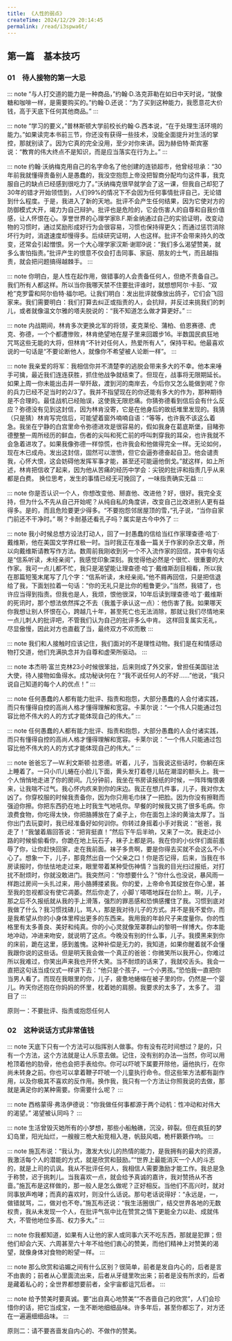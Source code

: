 ```yaml
---
title: 《人性的弱点》
createTime: 2024/12/29 20:14:45
permalink: /read/i3spwa6t/
---
```


## 第一篇　基本技巧

### 01　待人接物的第一大忌

::: note “与人打交道的能力是一种商品，”约翰·D.洛克菲勒在如日中天时说，“就像糖和咖啡一样，是需要购买的。”约翰·D.还说：“为了买到这种能力，我愿意花大价钱，高于天底下任何其他商品。”
:::

::: note “学习的要义，”普林斯顿大学前校长约翰·G.西本说，“在于处理生活环境的能力。”如果读完本书前三节，你还没有获得一些技术，没能全面提升对生活的掌控，那就别读了。因为它真的完全没用，至少对你来讲。因为赫伯特·斯宾塞说：“教育的伟大终点不是知识，而是应当落实在行为上。”
:::

::: note 约翰·沃纳梅克用自己的名字命名了他创建的连锁超市，他曾经坦承：“30年前我就懂得责备别人是愚蠢的，我没空抱怨上帝没把智商分配均匀这件事，我克服自己的缺点已经感到很吃力了。”沃纳梅克很早就学会了这一课，但我自己却犯了30年的错才开始领悟到，人们99%的情况下不会因为任何事情批评自己，无论错到什么程度。于是，我进入了新的天地。批评不会产生任何结果，因为它使对方的防御模式大开，竭力为自己辩护。批评也是危险的，它会伤害人的自尊和自我价值感，让人怀恨在心。享誉世界的心理学家B.F.斯金纳通过自己的实验证明，改变动物的习惯时，通过奖励形成好行为会很容易，习惯也保持得更久；而通过惩罚消除坏行为时，消退速度却慢得多。后续研究证明，人也这样。批评不会带来持久的改变，还常会引起憎恨。另一个大心理学家汉斯·谢耶9说：“我们多么渴望赞美，就多么害怕指责。”批评产生的恨意不仅会打击同事、家庭、朋友的士气，而且越指责，就会把问题搞得越棘手。
:::

::: note 你明白，是人性在起作用，做错事的人会责备任何人，但绝不责备自己。我们所有人都这样。所以当你我哪天禁不住要批评谁时，就想想阿尔·卡彭、“双枪”克罗雷和阿尔伯特·福尔吧。让我们明白：发出批评就像放出鸽子，它们会飞回家来。我们需要明白：我们打算去纠正或指责的人，会抗辩，并反过来挑我们的刺儿，或者就像温文尔雅的塔夫脱说的：“我不知道怎么做才算更好。”
:::

::: note 内战期间，林肯多次更换北军的将领，麦克莱伦、蒲柏、伯恩赛德、虎克、弥德，一个个都遭惨败，林肯绝望地在屋子里来回踱步16。半数国民疯狂地咒骂这些无能的大将，但林肯“不针对任何人，热爱所有人”，保持平和。他最喜欢说的一句话是“不要论断他人，就像你不希望被人论断一样”。
:::

::: note 我亲爱的将军：我相信你并不清楚李的逃脱会带来多大的不幸。他本来唾手可擒，最近我们连连获胜，抓住他战争就结束了。但现在，战事将无限期延长。如果上周一你未能出击并一举歼敌，渡到河的南岸去，今后你又怎么能做到呢？你的兵力已经不足当时的2/3了。我并不指望现在的你还能有多大的作为，那种期待是不合理的。最佳战机已经贻误，这使我无限悲痛。你猜弥德看到信后会有什么反应？弥德没有见到这封信，因为林肯没寄，它是在他身后的故纸堆里发现的。我猜（只是猜）林肯写完信后，可能望着窗外喃喃自语：“等等，也许我不该这么着急。我坐在宁静的白宫里命令弥德进攻是很容易的，假如我身在葛底斯堡，目睹弥德整整一周所经历的鲜血，伤者的尖叫和死亡前的呼叫刺穿我的耳朵，也许我就不会急着进攻了。如果我像弥德一样惊慌，也许我会和他做得完全一样。无论如何，现在木已成舟。发出这封信，固然可以泄愤，但它会逼弥德奋起自卫。他会谴责我，心怀大恨，这会妨碍他发挥军事才能，甚至还可能逼他倒戈。”就这样，如上所述，林肯把信收了起来，因为他从苦痛的经历中学会：尖锐的批评和指责几乎从来都是白费。
换位思考，发生的事情已经无可挽回了，一味指责确实无益
:::

::: note 你是否认识一个人，你想改变他、掰直他、改进他？好，很好。我完全支持，但为什么不先从自己开始呢？从纯自私的角度讲，改变自己比改进别人更有益得多。是的，而且危险要更少得多。“不要抱怨邻居屋顶的雪，”孔子说，“当你自家门前还不干净时。”
啊？卡耐基还看孔子吗？属实是古今中外了
:::

::: note 我小时候总想方设法打动人，回了一封愚蠢的信给当红作家理查德·哈丁·戴维斯，他在美国文学界红极一时。当时我正在准备一篇关于作家的杂志文章，所以向戴维斯请教写作方法。数周前我刚收到另一个不入流作家的回信，其中有句话是“信系听读，未经亲阅”，我感觉印象深刻。我觉得他必然是个很忙、很重要的大作家。我可一点儿都不忙，我只是渴望能让理查德·哈丁·戴维斯刮目相看，所以我在那篇短笺末尾写了几个字：“信系听读，未经亲阅。”他不屑再回信，只是把信退给了我，下面划拉着一句话：“你的无礼只是比你的粗鲁更少。”当然，我错了，也许应当得到指责。但我也是人，我烦，恨他很深，10年后读到理查德·哈丁·戴维斯的死讯时，那个想法依然挥之不去（我羞于承认这一点）：他伤害了我。如果哪天你我想让别人怀恨在心，跨越几十年，甚至死亡也无法消除，那就让我们尽情地来一点儿刺人的批评吧，不管我们认为自己的批评多么中肯。
这样回复属实无礼，尽显傲慢，因此对方也直截了当，最终双方不欢而散
:::

::: note 我们和人接触时应该记住，我们面对的不是理性动物。我们是在和情感动物打交道，他们充满执念并为自尊和虚荣所驱动。
:::

::: note 本杰明·富兰克林23小时候很笨拙，后来则成了外交家，曾担任美国驻法大使，待人接物如鱼得水。成功秘诀何在？“我不说任何人的不好……”他说，“我只说自己知道的每个人的优点！”
:::

::: note 任何愚蠢的人都有能力批评、指责和抱怨，大部分愚蠢的人会付诸实践，而只有懂得自控的高尚人格才懂得理解和宽容。卡莱尔说：“一个伟人只能通过包容比他不伟大的人的方式才能体现自己的伟大。”
:::

::: note 任何愚蠢的人都有能力批评、指责和抱怨，大部分愚蠢的人会付诸实践，而只有懂得自控的高尚人格才懂得理解和宽容。卡莱尔说：“一个伟人只能通过包容比他不伟大的人的方式才能体现自己的伟大。”
:::

::: note 爸爸忘了—W.利文斯顿·拉恩德。听着，儿子，当我说这些话时，你躺在床上睡着了。一只小爪儿蜷在小脸儿下面，黄头发打着卷儿贴在潮湿的额头上。我一个人悄悄地走进了你的房间。几分钟前，我坐在书房读报纸的时候，一阵阵悔恨袭来，让我喘不过气。我心怀内疚来到你的床边。我正在想几件事，儿子，我对你太凶了。你穿校服的时候我责备你，因为你只用毛巾抹了一把脸。因为你没有擦鞋而强迫你擦。你把东西扔在地上时我生气地吼你。早餐的时候我又挑了很多毛病。你浪费食物，你吃得太快，你把胳膊放在了桌子上，你在面包上涂的黄油太厚了。当你出门去玩耍时，我已经准备好如何训你。你转过身摇着小手对我说：“爸爸，我走了！”我皱着眉回答说：“把背挺直！”然后下午后半晌，又来了一次。我走过小路的时候偷偷看你，你跪在地上玩石子，袜子上都是洞。我在你的小伙伴们面前羞辱了你，让你赶快回家，走在我前面。袜子多贵啊，要是你得去买就不会这么不小心了。想象一下，儿子，那竟然出自一个父亲之口！你是否记得，后来，当我在书房读报时，你怯怯地走过来，眼里带着某种受伤神情？当我的目光扫过报纸，对打扰不耐烦时，你就没敢进门。我突然问：“你想要什么？”你什么也没说，暴风雨一样跑过房间一头扎过来，用小胳膊搂紧我。你的爱，上帝命令其绽放在你心里，甚至我的忽视都没有使它凋萎。然后你走了，小脚丫嗒嗒地踩在台阶上。啊，儿子，那之后不久报纸就从我的手上滑落，强烈的罪恶感和恐惧感攫住了我。习惯到底对我做了什么？我习惯找碴儿，骂人，那是我对待儿子的方式。并不是我不爱你，而是我希望从你的小身体里榨出更多的东西来。我用我的年龄尺子来度量你。你的性格里有太多善良、美好和纯真。你的小心灵就像笼罩群山的黎明一样博大。你本能地冲动，冲进来吻安，就说明了这点。今晚没有别的什么事，儿子。我摸黑来到你的床前，跪在这里，感到羞愧。这种补偿是无力的，我知道，如果你醒着就不会懂我跟你说的这些话。但是明天我会做一个真正的爸爸：你微笑所以我开心，你难过所以我难过，你笑出声来我也开怀大笑。当不耐烦的话来了，我就咬舌头。我会一直把这句话当成仪式一样讲下去：“他只是个孩子，一个小男孩。”恐怕我一直把你当男人看了。而现在我眼里的你，儿子，疲惫地蜷缩在被子里的你，仍然是一个婴儿。昨天你还抱在你妈妈的怀里，枕着她的肩膀。我要求的太多了，太多了。
泪目了
:::

原则一：不要批评、指责或抱怨任何人

### 02　这种说话方式非常值钱

::: note 天底下只有一个方法可以指挥别人做事。你有没有花时间想过？是的，只有一个方法，这个方法就是让人乐意去做。记住，没有别的办法—当然，你可以用枪顶着他的肋骨，他也会把手表给你。你可以吓唬下属要开除他，逼他执行，在你尚未转身之前。你也可以拿着鞭子吓唬一个儿童执行命令。但这些笨方法都有副作用，以及你极其不喜欢的反作用。换作我，我只有一个方法让你照我说的去做，那就是满足你的某种需要。你需要什么呢？
:::

::: note 西格蒙得·弗洛伊德说：“你我做任何事都源于两个动机：性冲动和对伟大的渴望。”
渴望被认同吗？
:::

::: note 生活曾毁灭她所有的小梦想，那些小船触礁，沉没，碎裂。但在疯狂的梦幻岛里，阳光灿烂，一艘艘三桅大船竞相入港，帆鼓风唱，桅杆簌簌作响。
:::

::: note 施瓦布说：“我认为，激发大伙儿的热情的能力，是我拥有的最大的资源，我激活每个人的潜能的方式，就是欣赏和鼓励。”“世界上最能消灭一个人的斗志的，就是上司的讥讽。我从不批评任何人，我相信人需要激励才能工作。我总是急于称赞，迟于挑刺儿。当我喜欢一点，就会给予真诚的嘉许，我对赞扬从不吝啬。”施瓦布是这样做的，那一般人是怎么做呢？正好相反。当他们不高兴时，就对同事放声咆哮；而真的喜欢时，则没什么话说。那句老话说得好：“永远是，一，做错就骂，二，做对也不夸。”施瓦布还说：“我生活圈很广，结交世界各地的无数权贵，我从未发现一个人，在批评气氛中比在赞赏之情下更能全力以赴、成就伟大，不管他地位多高、权力多大。”
:::

::: note 你我都知道，如果有人让他的家人或同事六天不吃东西，那就是犯罪；但他们却会六天、六周甚至六十年不给他们衷心的赞美，而他们精神上对赞美的渴望，就像身体对食物的盼望一样。
:::

::: note 那么欣赏和谄媚之间有什么区别？很简单，前者是发自内心的，后者是言不由衷的；前者从心里面流出来，后者从牙缝里吹出来；前者是没有所求的，后者是藏着私心的；全世界都想要前者，全宇宙都诅咒后者。
:::

::: note 给予赞美时要真诚。要“出自真心地赞美”“不吝啬自己的欣赏”，人们会珍惜你的话，把它当成宝，一生不断地细细品味。许多年后，甚至你都忘了，对方还在一遍遍细细品味。
:::


原则二：请不要吝啬发自内心的、不做作的赞美。